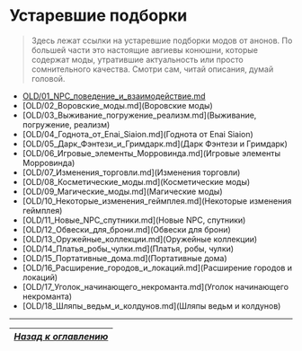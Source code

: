 # Устаревшие подборки

> Здесь лежат ссылки на устаревшие подборки модов от анонов. По большей части это настоящие авгиевы конюшни, которые содержат моды, утратившие актуальность или просто сомнительного качества. Смотри сам, читай описания, думай головой.

+ [OLD/01_NPC_поведение_и_взаимодействие.md](NPC (поведение и взаимодействие))
+ [OLD/02_Воровские_моды.md](Воровские моды)
+ [OLD/03_Выживание_погружение_реализм.md](Выживание, погружение, реализм)
+ [OLD/04_Годнота_от_Enai_Siaion.md](Годнота от Enai Siaion)
+ [OLD/05_Дарк_Фэнтези_и_Гримдарк.md](Дарк Фэнтези и Гримдарк)
+ [OLD/06_Игровые_элементы_Морровинда.md](Игровые элементы Морровинда)
+ [OLD/07_Изменения_торговли.md](Изменения торговли)
+ [OLD/08_Косметические_моды.md](Косметические моды)
+ [OLD/09_Магические_моды.md](Магические моды)
+ [OLD/10_Некоторые_изменения_геймплея.md](Некоторые изменения геймплея)
+ [OLD/11_Новые_NPC_спутники.md](Новые NPC, спутники)
+ [OLD/12_Обвески_для_брони.md](Обвески для брони)
+ [OLD/13_Оружейные_коллекции.md](Оружейные коллекции)
+ [OLD/14_Платья_робы_чулки.md](Платья, робы, чулки)
+ [OLD/15_Портативные_дома.md](Портативные дома)
+ [OLD/16_Расширение_городов_и_локаций.md](Расширение городов и локаций)
+ [OLD/17_Уголок_начинающего_некроманта.md](Уголок начинающего некроманта)
+ [OLD/18_Шляпы_ведьм_и_колдунов.md](Шляпы ведьм и колдунов)

------

|[*Назад к оглавлению*](../01_Оглавление.md)|
|:---:|
